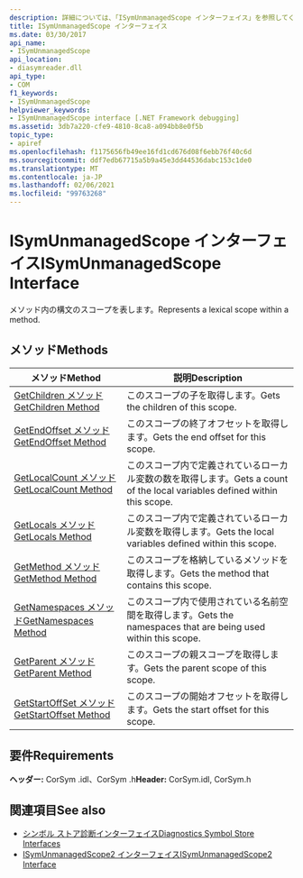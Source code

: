 ```yaml
---
description: 詳細については、「ISymUnmanagedScope インターフェイス」を参照してください。
title: ISymUnmanagedScope インターフェイス
ms.date: 03/30/2017
api_name:
- ISymUnmanagedScope
api_location:
- diasymreader.dll
api_type:
- COM
f1_keywords:
- ISymUnmanagedScope
helpviewer_keywords:
- ISymUnmanagedScope interface [.NET Framework debugging]
ms.assetid: 3db7a220-cfe9-4810-8ca8-a094bb8e0f5b
topic_type:
- apiref
ms.openlocfilehash: f1175656fb49ee16fd1cd676d08f6ebb76f40c6d
ms.sourcegitcommit: ddf7edb67715a5b9a45e3dd44536dabc153c1de0
ms.translationtype: MT
ms.contentlocale: ja-JP
ms.lasthandoff: 02/06/2021
ms.locfileid: "99763268"
---
```

# <a name="isymunmanagedscope-interface"></a><span data-ttu-id="5ecc1-103">ISymUnmanagedScope インターフェイス</span><span class="sxs-lookup"><span data-stu-id="5ecc1-103">ISymUnmanagedScope Interface</span></span>

<span data-ttu-id="5ecc1-104">メソッド内の構文のスコープを表します。</span><span class="sxs-lookup"><span data-stu-id="5ecc1-104">Represents a lexical scope within a method.</span></span>  
  
## <a name="methods"></a><span data-ttu-id="5ecc1-105">メソッド</span><span class="sxs-lookup"><span data-stu-id="5ecc1-105">Methods</span></span>  
  
|<span data-ttu-id="5ecc1-106">メソッド</span><span class="sxs-lookup"><span data-stu-id="5ecc1-106">Method</span></span>|<span data-ttu-id="5ecc1-107">説明</span><span class="sxs-lookup"><span data-stu-id="5ecc1-107">Description</span></span>|  
|------------|-----------------|  
|[<span data-ttu-id="5ecc1-108">GetChildren メソッド</span><span class="sxs-lookup"><span data-stu-id="5ecc1-108">GetChildren Method</span></span>](isymunmanagedscope-getchildren-method.md)|<span data-ttu-id="5ecc1-109">このスコープの子を取得します。</span><span class="sxs-lookup"><span data-stu-id="5ecc1-109">Gets the children of this scope.</span></span>|  
|[<span data-ttu-id="5ecc1-110">GetEndOffset メソッド</span><span class="sxs-lookup"><span data-stu-id="5ecc1-110">GetEndOffset Method</span></span>](isymunmanagedscope-getendoffset-method.md)|<span data-ttu-id="5ecc1-111">このスコープの終了オフセットを取得します。</span><span class="sxs-lookup"><span data-stu-id="5ecc1-111">Gets the end offset for this scope.</span></span>|  
|[<span data-ttu-id="5ecc1-112">GetLocalCount メソッド</span><span class="sxs-lookup"><span data-stu-id="5ecc1-112">GetLocalCount Method</span></span>](isymunmanagedscope-getlocalcount-method.md)|<span data-ttu-id="5ecc1-113">このスコープ内で定義されているローカル変数の数を取得します。</span><span class="sxs-lookup"><span data-stu-id="5ecc1-113">Gets a count of the local variables defined within this scope.</span></span>|  
|[<span data-ttu-id="5ecc1-114">GetLocals メソッド</span><span class="sxs-lookup"><span data-stu-id="5ecc1-114">GetLocals Method</span></span>](isymunmanagedscope-getlocals-method.md)|<span data-ttu-id="5ecc1-115">このスコープ内で定義されているローカル変数を取得します。</span><span class="sxs-lookup"><span data-stu-id="5ecc1-115">Gets the local variables defined within this scope.</span></span>|  
|[<span data-ttu-id="5ecc1-116">GetMethod メソッド</span><span class="sxs-lookup"><span data-stu-id="5ecc1-116">GetMethod Method</span></span>](isymunmanagedscope-getmethod-method.md)|<span data-ttu-id="5ecc1-117">このスコープを格納しているメソッドを取得します。</span><span class="sxs-lookup"><span data-stu-id="5ecc1-117">Gets the method that contains this scope.</span></span>|  
|[<span data-ttu-id="5ecc1-118">GetNamespaces メソッド</span><span class="sxs-lookup"><span data-stu-id="5ecc1-118">GetNamespaces Method</span></span>](isymunmanagedscope-getnamespaces-method.md)|<span data-ttu-id="5ecc1-119">このスコープ内で使用されている名前空間を取得します。</span><span class="sxs-lookup"><span data-stu-id="5ecc1-119">Gets the namespaces that are being used within this scope.</span></span>|  
|[<span data-ttu-id="5ecc1-120">GetParent メソッド</span><span class="sxs-lookup"><span data-stu-id="5ecc1-120">GetParent Method</span></span>](isymunmanagedscope-getparent-method.md)|<span data-ttu-id="5ecc1-121">このスコープの親スコープを取得します。</span><span class="sxs-lookup"><span data-stu-id="5ecc1-121">Gets the parent scope of this scope.</span></span>|  
|[<span data-ttu-id="5ecc1-122">GetStartOffSet メソッド</span><span class="sxs-lookup"><span data-stu-id="5ecc1-122">GetStartOffset Method</span></span>](isymunmanagedscope-getstartoffset-method.md)|<span data-ttu-id="5ecc1-123">このスコープの開始オフセットを取得します。</span><span class="sxs-lookup"><span data-stu-id="5ecc1-123">Gets the start offset for this scope.</span></span>|  
  
## <a name="requirements"></a><span data-ttu-id="5ecc1-124">要件</span><span class="sxs-lookup"><span data-stu-id="5ecc1-124">Requirements</span></span>  

 <span data-ttu-id="5ecc1-125">**ヘッダー:** CorSym .idl、CorSym .h</span><span class="sxs-lookup"><span data-stu-id="5ecc1-125">**Header:** CorSym.idl, CorSym.h</span></span>  
  
## <a name="see-also"></a><span data-ttu-id="5ecc1-126">関連項目</span><span class="sxs-lookup"><span data-stu-id="5ecc1-126">See also</span></span>

- [<span data-ttu-id="5ecc1-127">シンボル ストア診断インターフェイス</span><span class="sxs-lookup"><span data-stu-id="5ecc1-127">Diagnostics Symbol Store Interfaces</span></span>](diagnostics-symbol-store-interfaces.md)
- [<span data-ttu-id="5ecc1-128">ISymUnmanagedScope2 インターフェイス</span><span class="sxs-lookup"><span data-stu-id="5ecc1-128">ISymUnmanagedScope2 Interface</span></span>](isymunmanagedscope2-interface.md)
